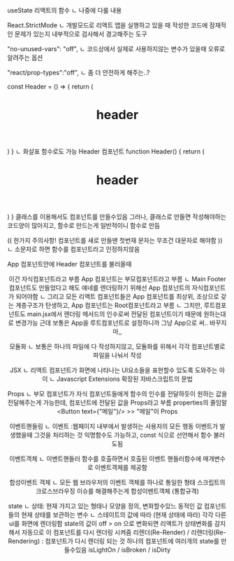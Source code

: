 useState 리액트의 함수
ㄴ 나중에 다룰 내용

React.StrictMode 
ㄴ 개발모드로 리액트 앱을 실행하고 있을 때 작성한 코드에 잠재적인 문제가 있는지 내부적으로 검사해서 경고해주는 도구


"no-unused-vars": "off",
ㄴ 코드상에서 실제로 사용하지않는 변수가 있을때 오류로 알려주는 옵션

"react/prop-types":"off",
ㄴ 좀 더 안전하게 해주는..?


const Header = () => {
  return (
    <header>
      <h1>header</h1>
    </header>
  )
}
ㄴ 화살표 함수로도 가능 
Header 컴포넌트 
 function Header() {
  return (
    <header>
      <h1>header</h1>
    </header>
  )
}
클래스를 이용해서도 컴포넌트를 만들수있음 그러나, 클래스로 만들면 작성해야하는 코드양이 많아지고, 함수로 만드는게 일반적이니 함수로 만듬

(( 한가지 주의사항! 컴포넌트를 새로 만들땐 첫번재 문자는 무조건 대문자로 해야함 )) 
ㄴ 소문자로 하면 함수를 컴포넌트라고 인정하지않음


App 컴포넌트안에 Header 컴포넌트를 불러올때
<Header /> 이건 자식컴포넌트라고 부름
App 컴포넌트는 부모컴포넌트라고 부름
ㄴ Main Footer 컴포넌트도 만들었다고 해도 얘네를 렌더링하기 위해선 App 컴포넌트의 자식컴포넌트가 되어야함
ㄴ 그리고 모든 리액트 컴포넌트들은 App 컴포넌트를 최상위, 조상으로 갖는 계층구조가 탄생하고, App 컴포넌트는 Root컴포넌트라고 부름 
ㄴ 그치만, 루트컴포넌트도 main.jsx에서 렌더링 메서드의 인수로써 전달된 컴포넌트이기 때문에 원하는대로 변경가능
근데 보통은 App을 루트컴포넌트로 설정하니까 그냥 App으로 써.. 바꾸지마,,

모듈화
ㄴ 보통은 하나의 파일에 다 작성하지않고, 모듈화를 위해서 각각 컴포넌트별로 파일을 나눠서 작성


JSX
ㄴ 리액트 컴포넌트가 화면에 나타나는 UI요소들을 표현할수 있도록 도와주는 아이
ㄴ Javascript Extensions 확장된 자바스크립트의 문법


Props
ㄴ 부모 컴포넌트가 자식 컴포넌트들에게 함수의 인수를 전달하듯이 원하는 값을 전달해주는게 가능한데, 컴포넌트에 전달된 값을 Props라고 부름 properties의 줄임말
<Button text={"메일"}/> >> "메일"이 Props 


이벤트핸들링
ㄴ 이벤트 :웹페이지 내부에서 발생하는 사용자의 모든 행동
이벤트가 발생했을때 그것을 처리하는 것 
익명함수도 가능하고, const 식으로 선언해서 함수 불러도됨

이벤트객체
ㄴ 이벤트핸들러 함수를 호출하면서 호출된 이벤트 핸들러함수에 매개변수로 이벤트객체를 제공함

합성이벤트 객체
ㄴ 모든 웹 브라우저의 이벤트 객체를 하나로 통일한 형태
스크립트의 크로스브라우징 이슈를 해결해주는게 합성이벤트객체 (통합규격)


state
ㄴ 상태: 현재 가지고 있는 형태나 모양을 정의, 변화할수있느 동적인 값 
컴포넌트들의 현재 상태를 보관하는 변수
ㄴ 스테이트의 값에 따라 (현재 상태에 따라) 각각 다른 ui를 화면에 렌더링함
state의 값이 off > on 으로 변화되면 리액트가 상태변화를 감지해서 자동으로 이 컴포넌트를 다시 렌더링 시켜줌
리렌더(Re-Render) / 리렌더링(Re-Rendering) : 컴포넌트가 다시 렌더링 되는 것 
하나의 컴포넌트에 여러개의 state를 만들수있음
isLightOn / isBroken / isDirty
